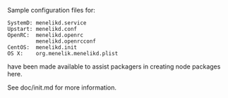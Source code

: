Sample configuration files for:
```
SystemD: menelikd.service
Upstart: menelikd.conf
OpenRC:  menelikd.openrc
         menelikd.openrcconf
CentOS:  menelikd.init
OS X:    org.menelik.menelikd.plist
```
have been made available to assist packagers in creating node packages here.

See doc/init.md for more information.
